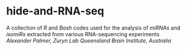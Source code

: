 # hide-and-RNA-seq
A collection of _R_ and _Bash_ codes used for the analysis of _miRNAs_ and _isomiRs_ extracted from various RNA-sequencing experiments
\
*Alexander Palmer, Zuryn Lab
Queensland Brain Institute, Australia*


